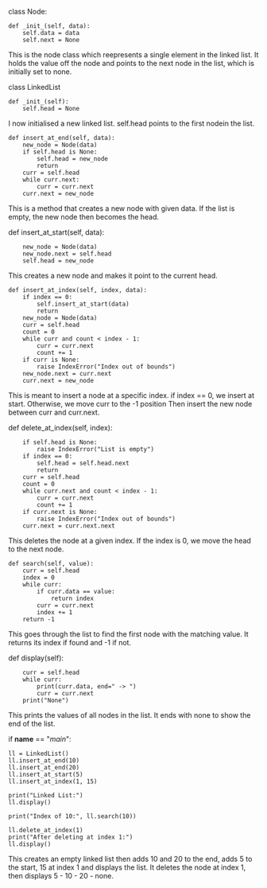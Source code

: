 
class Node:

    def _init_(self, data):
        self.data = data
        self.next = None
        
This is the node class which reepresents a single element in the linked list.
It holds the value off the node and points to the next node in the list, which is  initially set to none.


class LinkedList

    def _init_(self):
        self.head = None
  I now initialised a new linked list.
  self.head points to the first nodein the list.


    def insert_at_end(self, data):
        new_node = Node(data)
        if self.head is None:
            self.head = new_node
            return
        curr = self.head
        while curr.next:
            curr = curr.next
        curr.next = new_node
This is a method that creates a new node with given data.
If the list is empty, the new node then becomes the head.

 def insert_at_start(self, data):
 
        new_node = Node(data)
        new_node.next = self.head
        self.head = new_node
This creates a new node and makes it point to the current head.


    def insert_at_index(self, index, data):
        if index == 0:
            self.insert_at_start(data)
            return
        new_node = Node(data)
        curr = self.head
        count = 0
        while curr and count < index - 1:
            curr = curr.next
            count += 1
        if curr is None:
            raise IndexError("Index out of bounds")
        new_node.next = curr.next
        curr.next = new_node
This is meant to insert a node at a specific index.
if index == 0, we insert at start.
Otherwise, we move curr to the -1 position
Then insert the new node between curr and curr.next.

   def delete_at_index(self, index):
   
        if self.head is None:
            raise IndexError("List is empty")
        if index == 0:
            self.head = self.head.next
            return
        curr = self.head
        count = 0
        while curr.next and count < index - 1:
            curr = curr.next
            count += 1
        if curr.next is None:
            raise IndexError("Index out of bounds")
        curr.next = curr.next.next
This deletes the node at a given index.
If the index is 0, we move the head to the next node.

    def search(self, value):
        curr = self.head
        index = 0
        while curr:
            if curr.data == value:
                return index
            curr = curr.next
            index += 1
        return -1
This goes through the list to find the first node with the matching value.
It returns its index if found and -1 if not.

 def display(self):
 
        curr = self.head
        while curr:
            print(curr.data, end=" -> ")
            curr = curr.next
        print("None")
        
This prints the values of all nodes in the list.
It ends with none to show the end of the list.

if __name__ == "_main_":

    ll = LinkedList()
    ll.insert_at_end(10)
    ll.insert_at_end(20)
    ll.insert_at_start(5)
    ll.insert_at_index(1, 15)

    print("Linked List:")
    ll.display()

    print("Index of 10:", ll.search(10))

    ll.delete_at_index(1)
    print("After deleting at index 1:")
    ll.display()  
This creates an empty linked list then adds 10 and 20 to the end, adds 5 to the start,
15 at index 1 and displays the list.
It deletes the node at index 1, then displays 5 - 10 - 20 - none.
